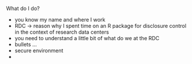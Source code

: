 What do I do?

- you know my name and where I work
- RDC -> reason why I spent time on an R package for disclosure control in the context of research data centers
- you need to understand a little bit of what do we at the RDC
- bullets ...
- secure environment
- 
